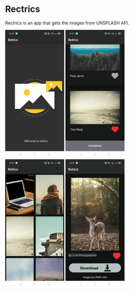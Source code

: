 # Rectrics
Rectrics is an app that gets the images from UNSPLASH API.


<i float = "left">
  <div class="img">
<img src = "images/splash.jpg" width="191"/>
<img src = "images/mainActivity.jpg" width = "191"/>
<img src = "images/liked.jpg" width = "191"/>
<img src = "images/detail.jpg" width = "191"/>
</i>
</div>
